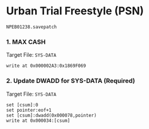 # Urban Trial Freestyle (PSN) 

`NPEB01238.savepatch`

### 1. MAX CASH

Target File: `SYS-DATA`

```
write at 0x000002A3:0x1869F069
```

### 2. Update DWADD for SYS-DATA (Required)

Target File: `SYS-DATA`

```
set [csum]:0
set pointer:eof+1
set [csum]:dwadd(0x000078,pointer)
write at 0x000034:[csum]
```

